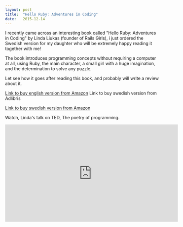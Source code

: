 ```yaml
---
layout: post
title:  "Hello Ruby: Adventures in Coding"
date:   2015-12-14
---
```


I recently came across an interesting book called "Hello Ruby: Adventures in Coding" by Linda Liukas (founder of Rails Girls), i just ordered the Swedish version for my daughter who will be extremely happy reading it together with me!

The book introduces programming concepts without requiring a computer at all, using Ruby, the main character, a small girl with a huge imagination, and the determination to solve any puzzle.

Let see how it goes after reading this book, and probably will write a review about it.

[Link to buy english version from Amazon](http://www.amazon.com/Hello-Ruby-Adventures-Linda-Liukas/dp/1250065003)
Link to buy swedish version from Adlibris

[Link to buy swedish version from Amazon](https://www.adlibris.com/se/bok/hej-ruby-aventyr-i-datorernas-magiska-varld-9789188123008)

Watch, Linda's talk on TED, The poetry of programming.

<iframe width="560" height="315" src="https://www.youtube.com/embed/-jRREn6ifEQ?rel=0&amp;showinfo=0" frameborder="0" allowfullscreen></iframe>
